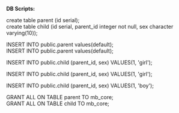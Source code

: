 **DB Scripts:**

create table parent (id serial);    
create table child (id serial, parent_id integer not null, sex character varying(10));

INSERT INTO public.parent values(default);  
INSERT INTO public.parent values(default); 

INSERT INTO public.child
(parent_id, sex)
VALUES(1, 'girl');

INSERT INTO public.child
(parent_id, sex)
VALUES(1, 'girl');

INSERT INTO public.child
(parent_id, sex)
VALUES(1, 'boy');

GRANT ALL ON TABLE parent TO mb_core;  
GRANT ALL ON TABLE child TO mb_core;